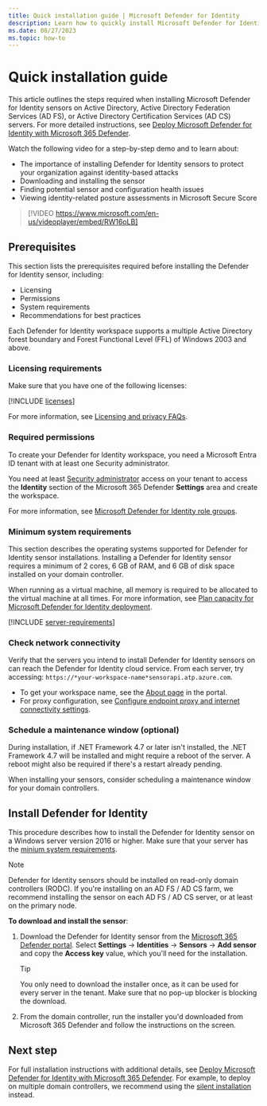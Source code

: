 ```yaml
---
title: Quick installation guide | Microsoft Defender for Identity
description: Learn how to quickly install Microsoft Defender for Identity on Active Directory, Active Directory Federation Services (AD FS), or Active Directory Certificate Services (AD CS) servers.
ms.date: 08/27/2023
ms.topic: how-to
---
```


# Quick installation guide

This article outlines the steps required when installing Microsoft Defender for Identity sensors on Active Directory, Active Directory Federation Services (AD FS), or Active Directory Certification Services (AD CS) servers. For more detailed instructions, see [Deploy Microsoft Defender for Identity with Microsoft 365 Defender](deploy-defender-identity.md).

Watch the following video for a step-by-step demo and to learn about:

- The importance of installing Defender for Identity sensors to protect your organization against identity-based attacks
- Downloading and installing the sensor
- Finding potential sensor and configuration health issues
- Viewing identity-related posture assessments in Microsoft Secure Score

> [!VIDEO https://www.microsoft.com/en-us/videoplayer/embed/RW16oLB]

## Prerequisites

This section lists the prerequisites required before installing the Defender for Identity sensor, including:

- Licensing
- Permissions
- System requirements
- Recommendations for best practices

Each Defender for Identity workspace supports a multiple Active Directory forest boundary and Forest Functional Level (FFL) of Windows 2003 and above.

### Licensing requirements

Make sure that you have one of the following licenses:

[!INCLUDE [licenses](includes/licenses.md)]

For more information, see [Licensing and privacy FAQs](/defender-for-identity/technical-faq#licensing-and-privacy).


### Required permissions

To create your Defender for Identity workspace, you need a Microsoft Entra ID tenant with at least one Security administrator.

You need at least [Security administrator](/azure/active-directory/users-groups-roles/directory-assign-admin-roles#available-roles) access on your tenant to access the **Identity** section of the Microsoft 365 Defender **Settings** area and create the workspace.

For more information, see [Microsoft Defender for Identity role groups](role-groups.md).

### Minimum system requirements

This section describes the operating systems supported for Defender for Identity sensor installations. Installing a Defender for Identity sensor requires a minimum of 2 cores, 6 GB of RAM, and 6 GB of disk space installed on your domain controller.

When running as a virtual machine, all memory is required to be allocated to the virtual machine at all times. For more information, see [Plan capacity for Microsoft Defender for Identity deployment](capacity-planning.md).

[!INCLUDE [server-requirements](includes/server-requirements.md)]

### Check network connectivity

Verify that the servers you intend to install Defender for Identity sensors on can reach the Defender for Identity cloud service. From each server, try accessing: `https://*your-workspace-name*sensorapi.atp.azure.com`.

- To get your workspace name, see the [About page](https://security.microsoft.com/settings/identities) in the portal.
- For proxy configuration, see [Configure endpoint proxy and internet connectivity settings](configure-proxy.md).

### Schedule a maintenance window (optional)

During installation, if .NET Framework 4.7 or later isn't installed, the .NET Framework 4.7 will be installed and might require a reboot of the server. A reboot might also be required if there's a restart already pending.

When installing your sensors, consider scheduling a maintenance window for your domain controllers.

## Install Defender for Identity


This procedure describes how to install the Defender for Identity sensor on a Windows server version 2016 or higher. Make sure that your server has the [minium system requirements](#minimum-system-requirements).

> [!NOTE]
> Defender for Identity sensors should be installed on read-only domain controllers (RODC). If you're installing on an AD FS / AD CS farm, we recommend installing the sensor on each AD FS / AD CS server, or at least on the primary node.
>

**To download and install the sensor**:

1. Download the Defender for Identity sensor from the [Microsoft 365 Defender portal](https://security.microsoft.com). Select **Settings** -> **Identities** -> **Sensors** -> **Add sensor** and copy the **Access key** value, which you'll need for the installation.

    > [!TIP]
    > You only need to download the installer once, as it can be used for every server in the tenant. Make sure that no pop-up blocker is blocking the download.

1. From the domain controller, run the installer you'd downloaded from Microsoft 365 Defender and follow the instructions on the screen.  


## Next step

For full installation instructions with additional details, see [Deploy Microsoft Defender for Identity with Microsoft 365 Defender](deploy-defender-identity.md).  For example, to deploy on multiple domain controllers, we recommend using the [silent installation](install-sensor.md#defender-for-identity-sensor-silent-installation) instead.
